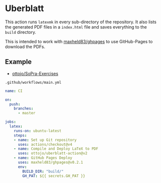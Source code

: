# Uberblatt
This action runs `latexmk` in every sub-directory of the repository.
It also lists the generated PDF files in a `index.html` file and saves everything to the `build` directory.

This is intended to work with [maxheld83/ghpages](https://github.com/maxheld83/ghpages) to use GitHub-Pages to download the PDFs.

## Example
* [ottojo/SoPra-Exercises](https://github.com/ottojo/SoPra-Exercises)

`.github/workflows/main.yml`
```yaml
name: CI

on: 
  push:
    branches:
      - master

jobs:
  latex:
    runs-on: ubuntu-latest
    steps:
    - name: Set up Git repository
      uses: actions/checkout@v4
    - name: Compile and Deploy LaTeX to PDF
      uses: ottojo/uberblatt-action@v2
    - name: GitHub Pages Deploy
      uses: maxheld83/ghpages@v0.2.1
      env:
        BUILD_DIR: "build/"
        GH_PAT: ${{ secrets.GH_PAT }}
```
